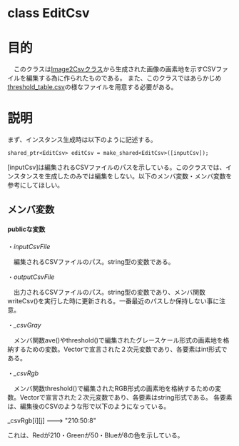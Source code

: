 # class EditCsv
# 目的
　このクラスは[Image2Csvクラス](https://github.com/mimuro-lab/EditImage/blob/master/EditImage/utils/Image2Csv.md)から生成された画像の画素地を示すCSVファイルを編集する為に作られたものである。
 また、このクラスではあらかじめ[threshold_table.csv](https://github.com/mimuro-lab/EditImage/blob/master/EditImage/threshold_table.csv)の様なファイルを用意する必要がある。
 
 # 説明
 まず、インスタンス生成時は以下のように記述する。
 
 `shared_ptr<EditCsv> editCsv = make_shared<EditCsv>([inputCsv]);`
 
 [inputCsv]は編集されるCSVファイルのパスを示している。このクラスでは、インスタンスを生成したのみでは編集をしない。以下のメンバ変数・メンバ変数を参考にしてほしい。
 
 ## メンバ変数
 #### publicな変数
 ・*inputCsvFile*
 
 &emsp;編集されるCSVファイルのパス。string型の変数である。
 
 ・*outputCsvFile*
 
 &emsp;出力されるCSVファイルのパス。string型の変数であり、メンバ関数writeCsv()を実行した時に更新される。一番最近のパスしか保持しない事に注意。
 
 ・*_csvGray*
 
 &emsp;メンバ関数ave()やthreshold()で編集されたグレースケール形式の画素地を格納するための変数。Vectorで宣言された２次元変数であり、各要素はint形式である。
 
・*_csvRgb*

 &emsp;メンバ関数threshold()で編集されたRGB形式の画素地を格納するための変数。Vectorで宣言された２次元変数であり、各要素はstring形式である。
 各要素は、編集後のCSVのような形で以下のようになっている。
 
 _csvRgb[i][j] ---> "210:50:8"
 
 これは、Redが210・Greenが50・Blueが8の色を示している。
 
 
